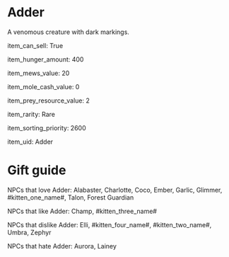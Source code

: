 # Adder

A venomous creature with dark markings.

item_can_sell: True

item_hunger_amount: 400

item_mews_value: 20

item_mole_cash_value: 0

item_prey_resource_value: 2

item_rarity: Rare

item_sorting_priority: 2600

item_uid: Adder

# Gift guide

NPCs that love Adder: Alabaster, Charlotte, Coco, Ember, Garlic, Glimmer, #kitten_one_name#, Talon, Forest Guardian

NPCs that like Adder: Champ, #kitten_three_name#

NPCs that dislike Adder: Elli, #kitten_four_name#, #kitten_two_name#, Umbra, Zephyr

NPCs that hate Adder: Aurora, Lainey